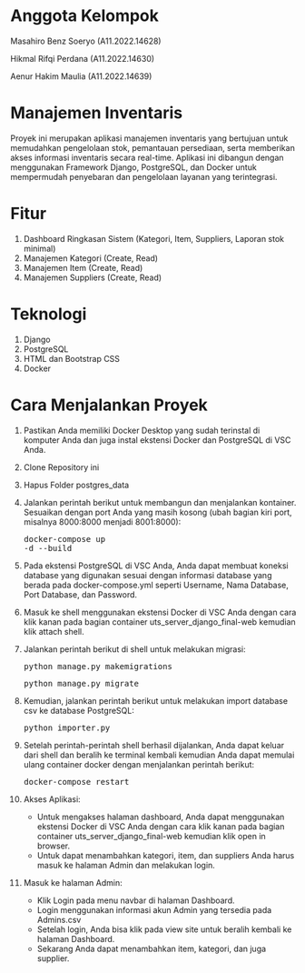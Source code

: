 # Anggota Kelompok

Masahiro Benz Soeryo (A11.2022.14628)

Hikmal Rifqi Perdana (A11.2022.14630)

Aenur Hakim Maulia (A11.2022.14639)

# Manajemen Inventaris

Proyek ini merupakan aplikasi manajemen inventaris yang bertujuan untuk memudahkan pengelolaan stok, pemantauan persediaan, serta memberikan akses informasi inventaris secara real-time. Aplikasi ini dibangun dengan menggunakan Framework Django, PostgreSQL, dan Docker untuk mempermudah penyebaran dan pengelolaan layanan yang terintegrasi.

# Fitur

1. Dashboard Ringkasan Sistem (Kategori, Item, Suppliers, Laporan stok minimal)
2. Manajemen Kategori (Create, Read) 
3. Manajemen Item (Create, Read)
4. Manajemen Suppliers (Create, Read)

# Teknologi

1. Django
2. PostgreSQL
3. HTML dan Bootstrap CSS
4. Docker

# Cara Menjalankan Proyek

1. Pastikan Anda memiliki Docker Desktop yang sudah terinstal di komputer Anda dan juga instal ekstensi Docker dan PostgreSQL di VSC Anda.

2. Clone Repository ini

3. Hapus Folder postgres_data

4. Jalankan perintah berikut untuk membangun dan menjalankan kontainer. Sesuaikan dengan port Anda yang masih kosong (ubah bagian kiri port, misalnya 8000:8000 menjadi 8001:8000): <pre>docker-compose up -d --build</pre>

5. Pada ekstensi PostgreSQL di VSC Anda, Anda dapat membuat koneksi database yang digunakan sesuai dengan informasi database yang berada pada docker-compose.yml seperti Username, Nama Database, Port Database, dan Password.

6. Masuk ke shell menggunakan ekstensi Docker di VSC Anda dengan cara klik kanan pada bagian container uts_server_django_final-web kemudian klik attach shell.

7. Jalankan perintah berikut di shell untuk melakukan migrasi:
   <pre>python manage.py makemigrations</pre> 
   <pre>python manage.py migrate</pre>

9. Kemudian, jalankan perintah berikut untuk melakukan import database csv ke database PostgreSQL:
    <pre>python importer.py</pre>

5. Setelah perintah-perintah shell berhasil dijalankan, Anda dapat keluar dari shell dan beralih ke terminal kembali kemudian Anda dapat memulai ulang container docker dengan menjalankan perintah berikut:
   <pre>docker-compose restart</pre>

7. Akses Aplikasi:

   - Untuk mengakses halaman dashboard, Anda dapat menggunakan ekstensi Docker di VSC Anda dengan cara klik kanan pada bagian container uts_server_django_final-web kemudian klik open in browser.
   - Untuk dapat menambahkan kategori, item, dan suppliers Anda harus masuk ke halaman Admin dan melakukan login.

7. Masuk ke halaman Admin:
   
   - Klik Login pada menu navbar di halaman Dashboard.
   - Login menggunakan informasi akun Admin yang tersedia pada Admins.csv
   - Setelah login, Anda bisa klik pada view site untuk beralih kembali ke halaman Dashboard.
   - Sekarang Anda dapat menambahkan item, kategori, dan juga supplier.

